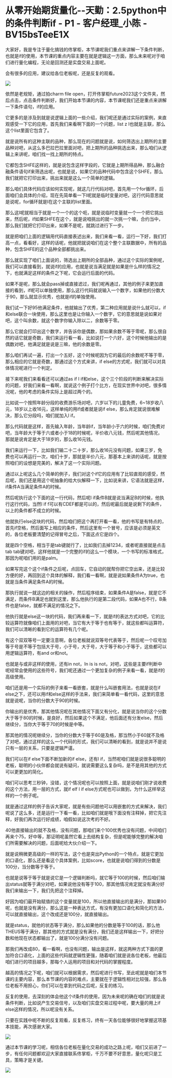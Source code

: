 # 从零开始期货量化--天勤：2.5python中的条件判断if - P1 - 客户经理_小陈 - BV15bsTeeE1X

大家好，我是专注于量化搞钱的佟掌柜，本节课呢我们重点来讲解一下条件判断，也就是if的使用，本节课的重点内容主要在就是逻辑这一方面，那么未来呢对于咱们进行量化编程，无论是回测还是实盘交易上面呢。

会有很多的应用，建议给各位老板呢，还是反复的观看。

![](img/b7ce05608a40c659352a83540ef6f7f3_1.png)

依然是老规矩，通过拍charm file open，打开佟掌柜future2023这个文件夹，然后点击，点击条件判断好，我们开始本节课的内容，本节课呢我们还是重点来讲解一下条件语句，if的应用。

它更多的是涉及到就是说逻辑上面的一些介绍，我们呢还是通过实际的案例，来直观感受一下它的应用，首先我们来看啊下面的一个问题，list z l也就是主联，那么这个list里面它包含了。

就是说所有的这种主联的品种，那么现在的问题就是说，如何筛选出上期所的主要品种对吧，从这么多巴拉巴拉里面对吧，把上期所的品种挑选出来，那么咱们从逻辑上来讲呢，咱们找一找上期所的特点。

它都包含SHFE这样的，就是说包含这样字段的，它就是上期所得品种，那么融合融条件语句if来筛选出呢，也就是说，如果它的品种代码中包含这个SHFE，那么我们就把它打印出来，挑出来就是这么一个简单的逻辑。

那么咱们具体代码应该如何实现呢，就这几行代码对吧，首先用一个for循环，后面咱们会具体的介绍，现在先简单看一下I呢就是临时变量对吧，这行代码意思就是说呢，for循环就是I在这个主联的list里面。

那么这I呢就相当于就是一个一个的这个呃，就是说临时变量就一个一个把它挑出来，然后呢，if如果SHFE在这个，就是说咱挑出的就一次挑一个嘛，合约当中，那么我们就把它打印出来，如果不是呢，就跳过进行下一步。

就是把咱们上面的逻辑用代码直接表述出来，我们来看一看，运行一下好，我们打高一点，看看好，这样的话呢，他就把就说咱们在这个整个主联数据中，所有的品种，包含SHFE的这个品种全部都挑出来。

那么就实现了咱们上面说的，筛选出上期所的全部品种，通过这个实际的案例呢，我们可以直接看到，就说if的应用，也就是说当满足就是如果是什么样的情况之下，也就满足这样的条件之下呢，它会运行后面的代码。

如果不是呢，那么就会pass掉或直接滤过，我们呢再通过，其他的例子来更加直接的看到，if呢可以单独使用，那么这行代码就说输入一个数字，如果他的分数大于90，那么就显示优秀，也就是if的单独使用。

我们试一下好95他满足条件，他就输出了优秀，第二种应用就是说什么就可以，if和else联合一块使用，那么这里也是让你输入一个数字，它的意思就是说如果对吧，这个叫余数，就这个数字你输入除以二，余数等于零。

那么它就会打印出这个数字，并告诉你是偶数，那如果余数不等于零呢，那么很自然的话它就是奇数，我们来运行看一看，比如说打一个六好，这个时候他输出的是偶数对吧，他满足就是说是三嘛，他的余数是零。

那么咱们再试一遍，打出一个五好，这个时候呢因为它的最后的余数呢不等于零，那么相应的它就是奇数，那通过这个方式来讲，if else的方式呢，我们就可以对具体情况呢进行一个判定。

接下来呢我们来看看还可以通过as if l if和else，这个三个阶段的判断来解决实际的问题，好我们来看一看啊，就说这个例子打个比方，在现实世界中对吧，很多情况呢，他的考虑的条件实际上是超过两个的。

比如说一个按照年龄分段的收费游乐场对吧，六岁以下的儿童免费，6~18岁收八元，18岁以上收16元，这样单纯的用if或者就是说if else，那么肯定就说很难解决，那么它分段吗，咱们就加入l if。

那么代码就是这样，首先输入年龄，当年龄if，当年龄小于六的时候，咱们免费对吧，当年龄大于等于六或者小于18的时候呢，半价收八元钱，然后呢其他情况，那就是说肯定是大于18岁的，那么收16元钱。

我们来运行一下，比如我们输二十二十岁，那么收16元没有问题，如果三岁，免费也可以再运行一次，咱们十岁，那就是半价八元，那基本上来讲的话呢，就是按照咱们的设想是完美的，解决了这一个实际问题。

通过以上呢这么几个简单的例子，我们对这个if它的应用有了比较直观的感受，然后呢，我们还是用这个呃抽象的给大伙解释一下，比如说来讲，它语法就是这样，if条件A当满足条件A的时候。

然后呢执行这个下面的这一行代码，然后呢l if条件B就是说当满足B的时候，他执行这行代码，当然l if f可以有CDEF都是可以的，然后呢最后就是说剩下的条件，以上的条件都不成立的时候。

他就执行else这块的代码，然后咱们把这个再打开看一看，他的书写是有特点的，首先if空格，然后面写上相应的条件，然后这里有一个冒号，应该是必须是英文的，各位老板要清楚的记得冒号之后，下面这点它是四个。

就是四个空格，相当于是tab键就行了，比如我们去掉1234，或者呢直接就是点击tab tab键对吧，这样他就是一个完整的if的这么一个模块，一个书写的标准格式，那因为呢咱们用的是palm。

如果写完这个这个if条件之后呢，点回车，它自动的就帮你把它空出来，还是比较方便的好，再回到这个具体的解释，我们看一看啊，就是说如果条件A为true，也就是当条件满足条件A的时候。

那执行就说一就这边的相关的操作，然后程序结束，如果条件A是false，就是它不满足，而条件B满足也就到这里，那么他执行的是第二段代码，如果A也不行，B条件也是false，就都不满足的情况之下。

他执行就是else这一块的代码，我们再来看一下，就是if的表达方式对吧，它的比较运算符就像咱们上面用的对吧，当它有大于等于也有等于，就这些都叫运算符，我们可以清晰的看到它的运算符有几个呢。

有这个双双等号一定要注意啊，各位老板就说双等号代表等于，然后呢一个叹号加等于号是不等于包括大于号，小于号，大于号，大于等于和小于等于，这些都可以用逻辑运算符，有and or和not。

也就是与或非这样的使用，还有in not，In is is not，对吧，这些是主要if判断中呢经常会使用的这些符号，我们呢还通过一个更加复杂的例子来看一看，就是if的高级使用。

咱们还是用一个实际的例子来看一看嵌套，就是什么叫嵌套用法，也就是说在if else之下，还可以用if和else这样的手法来，我们来简单看一看代码，这里的意思就是说呢，当你的分数大于90的时候。

你输出的是优秀，那其他情况呢在其他情况下面又有分化，就是说当你的这个分数大于等于80的时候，是良好，然后如果这个不满足，他后面还有分发else，然后继续分，当你大于等于70的时候是中等。

那其他的情况呢继续分，当你的分数大于等于60是及格，那当然小于60就不及格了对吧，通过这样的这么一个代码的形式，我们可以清晰的看到，就是说并不是说只有一层的关系，只要是逻辑严谨。

我们可以在if else下面不断加新的if else，还有l if，当然呢咱们就是说很多聪明的老板，聪明的小伙伴都会就说有疑问，就说需要这么复杂吗，是不是用其他的方式可以更更加的简化。

咱们可以思考三秒钟，没错，这个情况呢也可以按照上面，就是说咱们刚才说收费的这个方法，用一层的方式，就if elf l if else方式呢也可以做到，为什么这样举这样的一个例子呢。

就是通过这样的例子告诉大家呢，就是有些问题他可以用嵌套的方式来解决，我们呢说了这么多，还是运行一下看一看，比如咱们就是哦下面没有注释掉，把它先注释，好我们再次运行好成绩，咱假如说这次考的不好。

40他直接输出的就不及格，没有问题，那咱们来个100优秀也没有问题，中间咱们再来个75，好中等，那证明呢虽然它看上去结构复杂，但是呢能够完整的解决咱们所需要解决的问题，后面呢给大伙介绍一下。

就是说稍微更高级的一样的写法，这个也是突出Python的一个特点，就是它更加的口语化，那么还是看这个具体案例，比如score，也就是说咱们得到的分数是100分，当分数等于等于。

也就是说等于等于就是说它是一个逻辑判断吗，就它等于100的时候，然后咱们输出status就等于满分对吧，如果说他没有等于100，那其他情况肯定就没有满分好我们来输出一下，我们先把这个注释掉。

好因为咱们最开始赋值的这个变量就是100，所以他直接输出的是满分，那如果90呢，也就是没有满分，那么这是一种表达方式，有没有更加口语化和简化的方法，可以就直接输出，这个改成还是100分，就直接输出。

就是status，就他的状态等于满分，那么如果他的分数是等于100的话，那么他THEUS等于满分，那其他的方式就是没有满分，我们还是这样输出一下，好把分数和他现在状态都输出了，就是100分满分没有问题。

那我们再改成80，看一看啊，也没有问题，输出是这样，就这两种方式下面的更加符合口语化，上面的这些代码就逻辑性更强，随着咱们就是说各位老板，他最后咱们进行的项目越多，那每个人运用的项目和对代码的掌握程度。

越高的情况之下呢，咱们就可以根据需求，然后呢进行书写，至此呢就是咱们本节课的主要内容，那么本节课的内容的难点，主要就在于逻辑性相对比较强，那么各位老板不用担心，你们可以在拿到代码之后呢，反复的练习。

反复的使用，去深刻的体会他这个if条件的使用，因为未来呢的确在咱们的就是说条件判断，比如说产生交易信号，以及咱们实盘交易过程中呢，要大量的用上if else这样的情况，所以呢没有关系。

只要在实践中呢不断的反复观看，反复练习，终有一天各位能够很好地掌握这项基本技能，再次感谢大家。

![](img/b7ce05608a40c659352a83540ef6f7f3_3.png)

通过本节课的学习呢，相信各位老板在量化交易的成功之路上呢，咱们又前进了一步，有任何问题都欢迎大家直接联系佟掌柜，千万不要不好意思，量化呢只是工具，策略才是关键。



![](img/b7ce05608a40c659352a83540ef6f7f3_5.png)